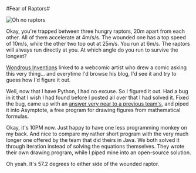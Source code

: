 #Fear of Raptors#

![Oh no raptors](http://westkarana.com/wp-content/uploads/2006/10/raptors.gif)

Okay, you're trapped between three hungry raptors, 20m apart from each other. All of them accelerate at 4m/s/s. The wounded one has a top speed of 10m/s, while the other two top out at 25m/s. You run at 6m/s. The raptors will always run directly at you. At which angle do you run to survive the longest?

[Wondrous Inventions](http://crazedgnome.wordpress.com/2006/10/18/on-the-fear-of-raptors/) linked to a webcomic artist who drew a comic asking this very thing... and everytime I'd browse his blog, I'd see it and try to guess how I'd figure it out.

Well, now that I have Python, I had no excuse. So I figured it out. Had a bug in it that I wish I had found before I posted all over that I had solved it. Fixed the bug, came up with an [answer very near to a previous team's](http://www.tc.umn.edu/~beck0778/velociraptors/velociraptors.html), and piped it into Asymptote, a free program for drawing figures from mathematical formulas.

Okay, it's 10PM now. Just happy to have one less programming monkey on my back. And nice to compare my rather short program with the very much longer one offered by the team that did theirs in Java. We both solved it through iteration instead of solving the equations themselves. They wrote their own drawing program, while I piped mine into an open-source solution.

Oh yeah. It's 57.2 degrees to either side of the wounded raptor.
